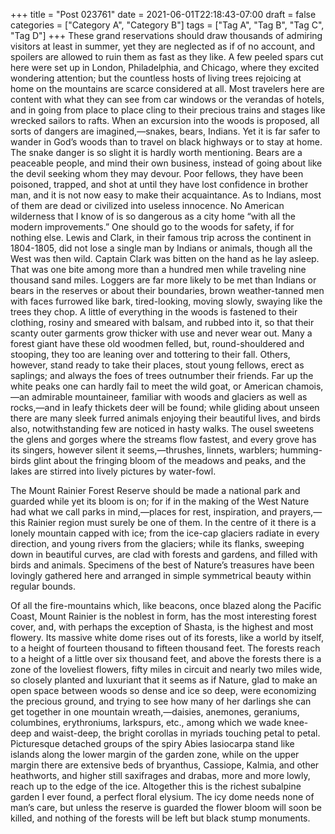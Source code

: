 +++
title = "Post 023761"
date = 2021-06-01T22:18:43-07:00
draft = false
categories = ["Category A", "Category B"]
tags = ["Tag A", "Tag B", "Tag C", "Tag D"]
+++
These grand reservations should draw thousands of admiring visitors at least in summer, yet they are neglected as if of no account, and spoilers are allowed to ruin them as fast as they like. A few peeled spars cut here were set up in London, Philadelphia, and Chicago, where they excited wondering attention; but the countless hosts of living trees rejoicing at home on the mountains are scarce considered at all. Most travelers here are content with what they can see from car windows or the verandas of hotels, and in going from place to place cling to their precious trains and stages like wrecked sailors to rafts. When an excursion into the woods is proposed, all sorts of dangers are imagined,—snakes, bears, Indians. Yet it is far safer to wander in God’s woods than to travel on black highways or to stay at home. The snake danger is so slight it is hardly worth mentioning. Bears are a peaceable people, and mind their own business, instead of going about like the devil seeking whom they may devour. Poor fellows, they have been poisoned, trapped, and shot at until they have lost confidence in brother man, and it is not now easy to make their acquaintance. As to Indians, most of them are dead or civilized into useless innocence. No American wilderness that I know of is so dangerous as a city home “with all the modern improvements.” One should go to the woods for safety, if for nothing else. Lewis and Clark, in their famous trip across the continent in 1804-1805, did not lose a single man by Indians or animals, though all the West was then wild. Captain Clark was bitten on the hand as he lay asleep. That was one bite among more than a hundred men while traveling nine thousand sand miles. Loggers are far more likely to be met than Indians or bears in the reserves or about their boundaries, brown weather-tanned men with faces furrowed like bark, tired-looking, moving slowly, swaying like the trees they chop. A little of everything in the woods is fastened to their clothing, rosiny and smeared with balsam, and rubbed into it, so that their scanty outer garments grow thicker with use and never wear out. Many a forest giant have these old woodmen felled, but, round-shouldered and stooping, they too are leaning over and tottering to their fall. Others, however, stand ready to take their places, stout young fellows, erect as saplings; and always the foes of trees outnumber their friends. Far up the white peaks one can hardly fail to meet the wild goat, or American chamois,—an admirable mountaineer, familiar with woods and glaciers as well as rocks,—and in leafy thickets deer will be found; while gliding about unseen there are many sleek furred animals enjoying their beautiful lives, and birds also, notwithstanding few are noticed in hasty walks. The ousel sweetens the glens and gorges where the streams flow fastest, and every grove has its singers, however silent it seems,—thrushes, linnets, warblers; humming-birds glint about the fringing bloom of the meadows and peaks, and the lakes are stirred into lively pictures by water-fowl.

The Mount Rainier Forest Reserve should be made a national park and guarded while yet its bloom is on; for if in the making of the West Nature had what we call parks in mind,—places for rest, inspiration, and prayers,—this Rainier region must surely be one of them. In the centre of it there is a lonely mountain capped with ice; from the ice-cap glaciers radiate in every direction, and young rivers from the glaciers; while its flanks, sweeping down in beautiful curves, are clad with forests and gardens, and filled with birds and animals. Specimens of the best of Nature’s treasures have been lovingly gathered here and arranged in simple symmetrical beauty within regular bounds.

Of all the fire-mountains which, like beacons, once blazed along the Pacific Coast, Mount Rainier is the noblest in form, has the most interesting forest cover, and, with perhaps the exception of Shasta, is the highest and most flowery. Its massive white dome rises out of its forests, like a world by itself, to a height of fourteen thousand to fifteen thousand feet. The forests reach to a height of a little over six thousand feet, and above the forests there is a zone of the loveliest flowers, fifty miles in circuit and nearly two miles wide, so closely planted and luxuriant that it seems as if Nature, glad to make an open space between woods so dense and ice so deep, were economizing the precious ground, and trying to see how many of her darlings she can get together in one mountain wreath,—daisies, anemones, geraniums, columbines, erythroniums, larkspurs, etc., among which we wade knee-deep and waist-deep, the bright corollas in myriads touching petal to petal. Picturesque detached groups of the spiry Abies lasiocarpa stand like islands along the lower margin of the garden zone, while on the upper margin there are extensive beds of bryanthus, Cassiope, Kalmia, and other heathworts, and higher still saxifrages and drabas, more and more lowly, reach up to the edge of the ice. Altogether this is the richest subalpine garden I ever found, a perfect floral elysium. The icy dome needs none of man’s care, but unless the reserve is guarded the flower bloom will soon be killed, and nothing of the forests will be left but black stump monuments.

